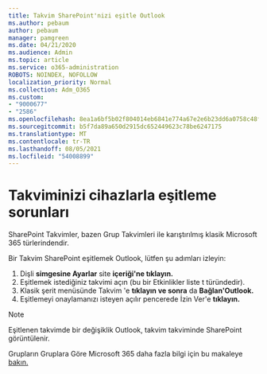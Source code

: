 ```yaml
---
title: Takvim SharePoint'nizi eşitle Outlook
ms.author: pebaum
author: pebaum
manager: pamgreen
ms.date: 04/21/2020
ms.audience: Admin
ms.topic: article
ms.service: o365-administration
ROBOTS: NOINDEX, NOFOLLOW
localization_priority: Normal
ms.collection: Adm_O365
ms.custom:
- "9000677"
- "2586"
ms.openlocfilehash: 8ea1a6bf5b02f804014eb6841e774a67e2e6b23dd6a0758c48f05271644f1601
ms.sourcegitcommit: b5f7da89a650d2915dc652449623c78be6247175
ms.translationtype: MT
ms.contentlocale: tr-TR
ms.lasthandoff: 08/05/2021
ms.locfileid: "54008899"
---
```

# <a name="issues-synchronizing-your-calendar-to-devices"></a>Takviminizi cihazlarla eşitleme sorunları

SharePoint Takvimler, bazen Grup Takvimleri ile karıştırılmış klasik Microsoft 365 türlerindendir.

Bir Takvim SharePoint eşitlemek Outlook, lütfen şu adımları izleyin:

1. Dişli **simgesine Ayarlar** site **içeriği'ne tıklayın.**
2. Eşitlemek istediğiniz takvimi açın (bu bir Etkinlikler liste t türündedir).
3. Klasik şerit menüsünde Takvim 'e **tıklayın ve sonra** da **Bağlan'Outlook.**
4. Eşitlemeyi onaylamanızı isteyen açılır pencerede İzin Ver'e **tıklayın.**

>[!Note]
> Eşitlenen takvimde bir değişiklik Outlook, takvim takviminde SharePoint görüntülenir.

Grupların Gruplara Göre Microsoft 365 daha fazla bilgi için bu makaleye [bakın.](https://support.office.com/article/Learn-about-Office-365-groups-b565caa1-5c40-40ef-9915-60fdb2d97fa2)
